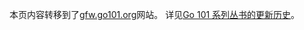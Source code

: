 本页内容转移到了[gfw.go101.org](https://gfw.go101.org)网站。
详见[Go 101 系列丛书的更新历史](https://gfw.go101.org/blog/2022-02-22-history.html)。

